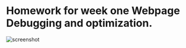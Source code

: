 # Homework for week one Webpage Debugging and optimization. 

<img src="OneDrive-Personal/Screenshot 2020-11-07 20.04.00" Alt="screenshot">
